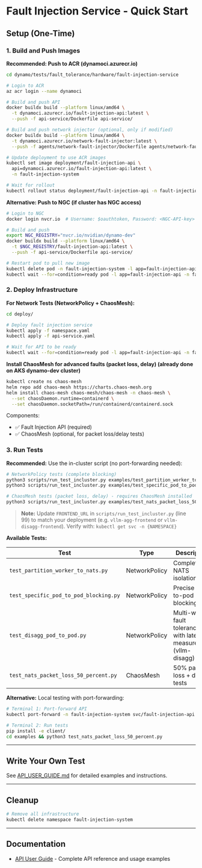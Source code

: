 # Fault Injection Service - Quick Start

## Setup (One-Time)

### 1. Build and Push Images

**Recommended: Push to ACR (dynamoci.azurecr.io)**

```bash
cd dynamo/tests/fault_tolerance/hardware/fault-injection-service

# Login to ACR
az acr login --name dynamoci

# Build and push API
docker buildx build --platform linux/amd64 \
  -t dynamoci.azurecr.io/fault-injection-api:latest \
  --push -f api-service/Dockerfile api-service/

# Build and push network injector (optional, only if modified)
docker buildx build --platform linux/amd64 \
  -t dynamoci.azurecr.io/network-fault-injector:latest \
  --push -f agents/network-fault-injector/Dockerfile agents/network-fault-injector/

# Update deployment to use ACR images
kubectl set image deployment/fault-injection-api \
  api=dynamoci.azurecr.io/fault-injection-api:latest \
  -n fault-injection-system

# Wait for rollout
kubectl rollout status deployment/fault-injection-api -n fault-injection-system
```

**Alternative: Push to NGC (if cluster has NGC access)**

```bash
# Login to NGC
docker login nvcr.io  # Username: $oauthtoken, Password: <NGC-API-key>

# Build and push
export NGC_REGISTRY="nvcr.io/nvidian/dynamo-dev"
docker buildx build --platform linux/amd64 \
  -t $NGC_REGISTRY/fault-injection-api:latest \
  --push -f api-service/Dockerfile api-service/

# Restart pod to pull new image
kubectl delete pod -n fault-injection-system -l app=fault-injection-api
kubectl wait --for=condition=ready pod -l app=fault-injection-api -n fault-injection-system --timeout=120s
```

### 2. Deploy Infrastructure

**For Network Tests (NetworkPolicy + ChaosMesh):**

```bash
cd deploy/

# Deploy fault injection service
kubectl apply -f namespace.yaml
kubectl apply -f api-service.yaml

# Wait for API to be ready
kubectl wait --for=condition=ready pod -l app=fault-injection-api -n fault-injection-system --timeout=300s
```

**Install ChaosMesh for advanced faults (packet loss, delay) (already done on AKS dynamo-dev cluster)**

```bash
kubectl create ns chaos-mesh
helm repo add chaos-mesh https://charts.chaos-mesh.org
helm install chaos-mesh chaos-mesh/chaos-mesh -n chaos-mesh \
  --set chaosDaemon.runtime=containerd \
  --set chaosDaemon.socketPath=/run/containerd/containerd.sock
```

Components:
- ✅ Fault Injection API (required)
- ✅ ChaosMesh (optional, for packet loss/delay tests)

### 3. Run Tests

**Recommended:** Use the in-cluster script (no port-forwarding needed):

```bash
# NetworkPolicy tests (complete blocking)
python3 scripts/run_test_incluster.py examples/test_partition_worker_to_nats.py
python3 scripts/run_test_incluster.py examples/test_specific_pod_to_pod_blocking.py

# ChaosMesh tests (packet loss, delay) - requires ChaosMesh installed
python3 scripts/run_test_incluster.py examples/test_nats_packet_loss_50_percent.py
```

> **Note:** Update `FRONTEND_URL` in `scripts/run_test_incluster.py` (line 99) to match your deployment (e.g. `vllm-agg-frontend` or `vllm-disagg-frontend`). Verify with: `kubectl get svc -n {NAMESPACE}`

**Available Tests:**

| Test | Type | Description |
|------|------|-------------|
| `test_partition_worker_to_nats.py` | NetworkPolicy | Complete NATS isolation |
| `test_specific_pod_to_pod_blocking.py` | NetworkPolicy | Precise pod-to-pod blocking |
| `test_disagg_pod_to_pod.py` | NetworkPolicy | Multi-worker fault tolerance with latency measurement (vllm-disagg) |
| `test_nats_packet_loss_50_percent.py` | ChaosMesh | 50% packet loss + delay tests |

**Alternative:** Local testing with port-forwarding:

```bash
# Terminal 1: Port-forward API
kubectl port-forward -n fault-injection-system svc/fault-injection-api 8080:8080

# Terminal 2: Run tests
pip install -e client/
cd examples && python3 test_nats_packet_loss_50_percent.py
```

---

## Write Your Own Test

See [API_USER_GUIDE.md](API_USER_GUIDE.md) for detailed examples and instructions.

---

## Cleanup

```bash
# Remove all infrastructure
kubectl delete namespace fault-injection-system
```

---

## Documentation

- [API User Guide](API_USER_GUIDE.md) - Complete API reference and usage examples
